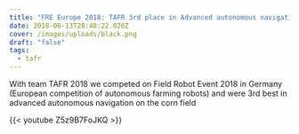 ```yaml
---
title: "FRE Europe 2018: TAFR 3rd place in Advanced autonomous navigation"
date: 2018-06-13T20:48:22.026Z
cover: /images/uploads/black.png
draft: "false"
tags:
  - tafr
---
```

With team TAFR 2018 we competed on Field Robot Event 2018 in Germany (European competition of autonomous farming robots)  and were 3rd best in advanced autonomous navigation on the corn field

{{< youtube Z5z9B7FoJKQ >}}
